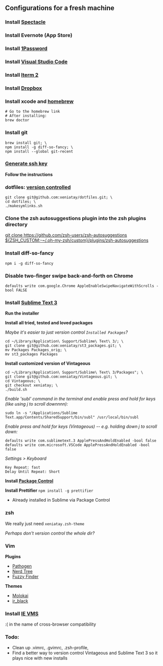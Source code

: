 ## Configurations for a fresh machine

### Install [Spectacle](https://www.spectacleapp.com/)

### Install Evernote (App Store)

### Install [1Password](https://1password.com/downloads/mac/)

### Install [Visual Studio Code](https://code.visualstudio.com/)

### Install [Iterm 2](http://www.iterm2.com/)

### Install [Dropbox](https://dropbox.com/install)

### Install xcode and [homebrew](http://brew.sh/)

    # Go to the homebrew link
    # After installing:
    brew doctor

### Install git

    brew install git; \
    npm install -g diff-so-fancy; \
    npm install --global git-recent

### [Generate ssh key](https://help.github.com/articles/generating-ssh-keys)

**Follow the instructions**

### dotfiles: [version controlled](http://blog.smalleycreative.com/tutorials/using-git-and-github-to-manage-your-dotfiles/)

    git clone git@github.com:xeniatay/dotfiles.git; \
    cd dotfiles; \
    ./makesymlinks.sh

### Clone the zsh autosuggestions plugin into the zsh plugins directory

[git clone https://github.com/zsh-users/zsh-autosuggestions \${ZSH_CUSTOM:-~/.oh-my-zsh/custom}/plugins/zsh-autosuggestions
](https://github.com/zsh-users/zsh-autosuggestions/blob/master/INSTALL.md#oh-my-zsh)

### Install diff-so-fancy
    npm i -g diff-so-fancy

### Disable two-finger swipe back-and-forth on Chrome

    defaults write com.google.Chrome AppleEnableSwipeNavigateWithScrolls -bool FALSE

### Install [Sublime Text 3](http://www.sublimetext.com/3)

**Run the installer**

**Install all tried, tested and loved packages**

_Maybe it's easier to just version control `Installed Packages`?_

    cd ~/Library/Application\ Support/Sublime\ Text\ 3/; \
    git clone git@github.com:xeniatay/st3_packages.git; \
    mv Packages Packages_orig; \
    mv st3_packages Packages

**Install customized version of Vintageous**

    cd ~/Library/Application\ Support/Sublime\ Text\ 3/Packages"; \
    git clone git@github.com:xeniatay/Vintageous.git; \
    cd Vintageous; \
    git checkout xeniatay; \
    ./build.sh

_Enable 'subl' command in the terminal and enable press and hold for keys (like using j to scroll downnnn):_

    sudo ln -s "/Applications/Sublime Text.app/Contents/SharedSupport/bin/subl" /usr/local/bin/subl

_Enable press and hold for keys (Vintageous) -- e.g. holding down j to scroll down:_

    defaults write com.sublimetext.3 ApplePressAndHoldEnabled -bool false
    defaults write com.microsoft.VSCode ApplePressAndHoldEnabled -bool false

_Settings > Keyboard_

    Key Repeat: fast
    Delay Until Repeat: Short

**Install [Package Control](https://sublime.wbond.net/installation#Manual)**

**Install Prettifier**
`npm install -g prettifier`

-   Already installed in Sublime via Package Control

### zsh

We really just need `xeniatay.zsh-theme`

_Perhaps don't version control the whole dir?_

### Vim

**Plugins**

-   [Pathogen](https://github.com/tpope/vim-pathogen)
-   [Nerd Tree](https://github.com/scrooloose/nerdtree)
-   [Fuzzy Finder](https://github.com/vim-scripts/FuzzyFinder)

**Themes**

-   [Molokai](https://github.com/tomasr/dotfiles/tree/master/.vim/colors)
-   [ir_black](http://toddwerth.com/2011/07/21/the-original-ir_black-for-os-x-lion/)

### Install [IE VMS](http://infoheap.com/run-ie-on-mac-virtualbox/)

:( in the name of cross-browser compatibility

### Todo:

-   Clean up .vimrc, .gvimrc, .zsh-profile,
-   Find a better way to version control Vintageous and Sublime Text 3 so it plays nice with new installs
